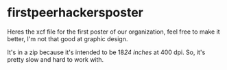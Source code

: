 # firstpeerhackersposter
Heres the xcf file for the first poster of our organization, feel free to make it better, I'm not that good at graphic design.

It's in a zip because it's intended to be 18*24 inches* at 400 dpi. So, it's pretty slow and hard to work with.
